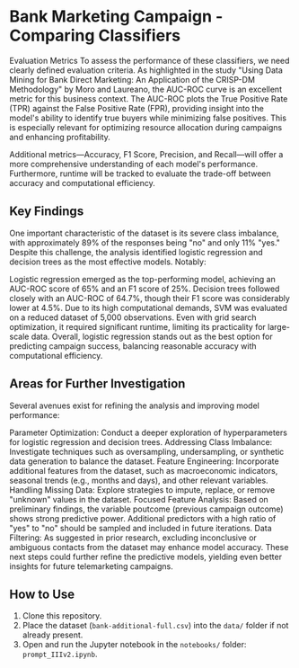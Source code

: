 # Bank Marketing Campaign - Comparing Classifiers

Evaluation Metrics
To assess the performance of these classifiers, we need clearly defined evaluation criteria. As highlighted in the study "Using Data Mining for Bank Direct Marketing: An Application of the CRISP-DM Methodology" by Moro and Laureano, the AUC-ROC curve is an excellent metric for this business context. The AUC-ROC plots the True Positive Rate (TPR) against the False Positive Rate (FPR), providing insight into the model's ability to identify true buyers while minimizing false positives. This is especially relevant for optimizing resource allocation during campaigns and enhancing profitability.

Additional metrics—Accuracy, F1 Score, Precision, and Recall—will offer a more comprehensive understanding of each model's performance. Furthermore, runtime will be tracked to evaluate the trade-off between accuracy and computational efficiency.

## Key Findings
One important characteristic of the dataset is its severe class imbalance, with approximately 89% of the responses being "no" and only 11% "yes." Despite this challenge, the analysis identified logistic regression and decision trees as the most effective models. Notably:

Logistic regression emerged as the top-performing model, achieving an AUC-ROC score of 65% and an F1 score of 25%.
Decision trees followed closely with an AUC-ROC of 64.7%, though their F1 score was considerably lower at 4.5%.
Due to its high computational demands, SVM was evaluated on a reduced dataset of 5,000 observations. Even with grid search optimization, it required significant runtime, limiting its practicality for large-scale data.
Overall, logistic regression stands out as the best option for predicting campaign success, balancing reasonable accuracy with computational efficiency.

## Areas for Further Investigation
Several avenues exist for refining the analysis and improving model performance:

Parameter Optimization: Conduct a deeper exploration of hyperparameters for logistic regression and decision trees.
Addressing Class Imbalance: Investigate techniques such as oversampling, undersampling, or synthetic data generation to balance the dataset.
Feature Engineering: Incorporate additional features from the dataset, such as macroeconomic indicators, seasonal trends (e.g., months and days), and other relevant variables.
Handling Missing Data: Explore strategies to impute, replace, or remove "unknown" values in the dataset.
Focused Feature Analysis: Based on preliminary findings, the variable poutcome (previous campaign outcome) shows strong predictive power. Additional predictors with a high ratio of "yes" to "no" should be sampled and included in future iterations.
Data Filtering: As suggested in prior research, excluding inconclusive or ambiguous contacts from the dataset may enhance model accuracy.
These next steps could further refine the predictive models, yielding even better insights for future telemarketing campaigns.


## How to Use
1. Clone this repository.
2. Place the dataset (`bank-additional-full.csv`) into the `data/` folder if not already present.
3. Open and run the Jupyter notebook in the `notebooks/` folder: `prompt_IIIv2.ipynb`.

